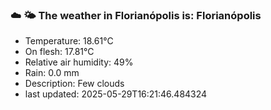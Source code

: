 ### ☁️ 🌤️  The weather in Florianópolis is: Florianópolis

- Temperature: 18.61°C
- On flesh: 17.81°C
- Relative air humidity: 49%
- Rain: 0.0 mm
- Description: Few clouds
- last updated: 2025-05-29T16:21:46.484324
